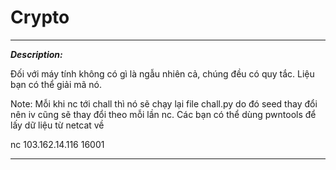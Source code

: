 # Crypto

---
**_Description:_**

Đối với máy tính không có gì là ngẫu nhiên cả, chúng đều có quy tắc. Liệu bạn có thể giải mã nó.

Note: Mỗi khi nc tới chall thì nó sẽ chạy lại file chall.py do đó seed thay đổi nên iv cũng sẽ thay đổi theo mỗi lần nc. Các bạn có thể dùng pwntools để lấy dữ liệu từ netcat về

nc 103.162.14.116 16001

---
